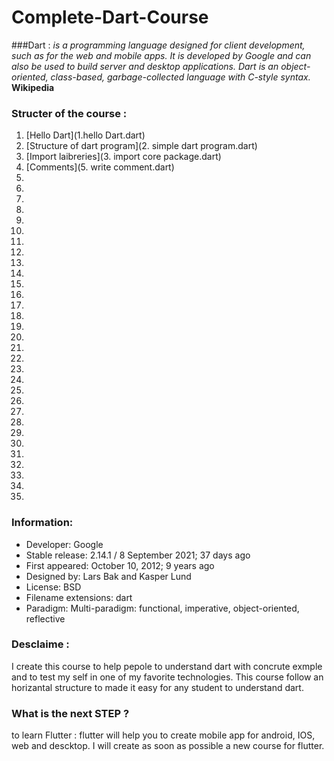 # Complete-Dart-Course

###Dart : 
*is a programming language designed for client development, such as for the web and mobile apps. It is developed by Google and can also be used to build server and desktop applications. Dart is an object-oriented, class-based, garbage-collected language with C-style syntax.* __Wikipedia__

### Structer of the course :
1. [Hello Dart](1.hello Dart.dart)
2. [Structure of dart program](2. simple dart program.dart)
3. [Import laibreries](3. import core package.dart)
4. [Comments](5. write comment.dart)
5. []()
6. []()
7. []()
8. []()
9. []()
10. []()
11. []()
12. []()
13. []()
14. []()
15. []()
16. []()
17. []()
18. []()
19. []()
20. []()
21. []()
22. []()
23. []()
24. []()
25. []()
26. []()
27. []()
28. []()
29. []()
30. []()
31. []()
32. []()
33. []()
34. []()
35. []()


### Information:
- Developer: Google
- Stable release: 2.14.1 / 8 September 2021; 37 days ago
- First appeared: October 10, 2012; 9 years ago
- Designed by: Lars Bak and Kasper Lund
- License: BSD
- Filename extensions: dart
- Paradigm: Multi-paradigm: functional, imperative, object-oriented, reflective


### Desclaime :
I create this course to help pepole to understand dart with concrute exmple and to test my self in one of my favorite technologies. This course follow an horizantal structure to made it easy for any student to understand dart.


### What is the next STEP ? <br>
to learn Flutter : flutter will help you to create mobile app for android, IOS, web and descktop. I will create as soon as possible a new course for flutter.
